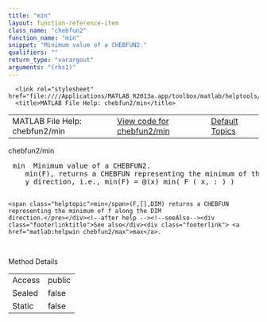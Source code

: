 ```yaml
---
title: "min"
layout: function-reference-item
class_name: "chebfun2"
function_name: "min"
snippet: "Minimum value of a CHEBFUN2."
qualifiers: ""
return_type: "varargout"
arguments: "(rhs1)"
---
```


<html>
   <head>
      <meta http-equiv="Content-Type" content="text/html; charset=utf-8">
   
      <link rel="stylesheet" href="file:////Applications/MATLAB_R2013a.app/toolbox/matlab/helptools/private/helpwin.css">
      <title>MATLAB File Help: chebfun2/min</title>
   </head>
   <body>
      <!--Single-page help-->
      <table border="0" cellspacing="0" width="100%">
         <tr class="subheader">
            <td class="headertitle">MATLAB File Help: chebfun2/min</td>
            <td class="subheader-left"><a href="matlab:edit chebfun2/min">View code for chebfun2/min</a></td>
            <td class="subheader-right"><a href="matlab:helpwin">Default Topics</a></td>
         </tr>
      </table>
      <div class="title">chebfun2/min</div>
      <div class="helptext"><pre><!--helptext --> <span class="helptopic">min</span>  Minimum value of a CHEBFUN2.
    <span class="helptopic">min</span>(F), returns a CHEBFUN representing the minimum of the CHEBFUN2 along the
    y direction, i.e., <span class="helptopic">min</span>(F) = @(x) min( F ( x, : ) )
  
    <span class="helptopic">min</span>(F,[],DIM) returns a CHEBFUN representing the minimum of f along the DIM
    direction.</pre></div><!--after help --><!--seeAlso--><div class="footerlinktitle">See also</div><div class="footerlink"> <a href="matlab:helpwin chebfun2/max">max</a>. 
</div>
      <!--Method-->
      <div class="sectiontitle">Method Details</div>
      <table class="class-details">
         <tr>
            <td class="class-detail-label">Access</td>
            <td>public</td>
         </tr>
         <tr>
            <td class="class-detail-label">Sealed</td>
            <td>false</td>
         </tr>
         <tr>
            <td class="class-detail-label">Static</td>
            <td>false</td>
         </tr>
      </table>
   </body>
</html>
